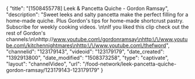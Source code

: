 {
    "title": "[1508455778] Leek & Pancetta Quiche - Gordon Ramsay",
    "description": "Sweet leeks and salty pancetta make the perfect filling for a home-made quiche. Plus Gordon's tips for home-made shortcrust pastry. Subscribe for weekly cooking videos. \n\nIf you liked this clip check out the rest of Gordon's channels:\n\nhttp:\/\/www.youtube.com\/gordonramsay\nhttp:\/\/www.youtube.com\/kitchennightmares\nhttp:\/\/www.youtube.com\/thefword",
    "channelid": "123179143",
    "videoid": "123179179",
    "date_created": "1392913800",
    "date_modified": "1508373258",
    "type": "captivate",
    "layout": "channelVideo",
    "url": "\/food-network\/leek-pancetta-quiche-gordon-ramsay\/123179143-123179179"
}